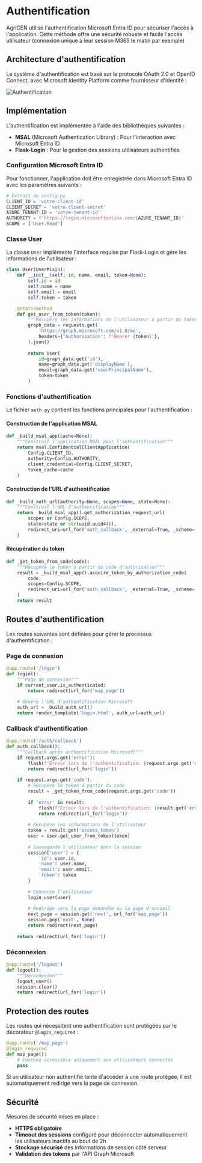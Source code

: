 # Authentification

AgriCEN utilise l'authentification Microsoft Entra ID pour sécuriser l'accès à l'application. Cette méthode offre une sécurité robuste et facile l'accès utilisateur (connexion unique à leur session M365 le matin par exemple)

## Architecture d'authentification

Le système d'authentification est basé sur le protocole OAuth 2.0 et OpenID Connect, avec Microsoft Identity Platform comme fournisseur d'identité :

![Authentification](img/architecture_authentification.png)

## Implémentation

L'authentification est implémentée à l'aide des bibliothèques suivantes :

- **MSAL** (Microsoft Authentication Library) : Pour l'interaction avec Microsoft Entra ID
- **Flask-Login** : Pour la gestion des sessions utilisateurs authentifiés

### Configuration Microsoft Entra ID

Pour fonctionner, l'application doit être enregistrée dans Microsoft Entra ID avec les paramètres suivants :

```python
# Extrait de config.py
CLIENT_ID = 'votre-client-id'
CLIENT_SECRET = 'votre-client-secret'
AZURE_TENANT_ID = 'votre-tenant-id'
AUTHORITY = f"https://login.microsoftonline.com/{AZURE_TENANT_ID}"
SCOPE = ['User.Read']
```

### Classe User

La classe `User` implémente l'interface requise par Flask-Login et gère les informations de l'utilisateur :

```python
class User(UserMixin):
    def __init__(self, id, name, email, token=None):
        self.id = id
        self.name = name
        self.email = email
        self.token = token

    @staticmethod
    def get_user_from_token(token):
        """Récupère les informations de l'utilisateur à partir du token"""
        graph_data = requests.get(
            'https://graph.microsoft.com/v1.0/me',
            headers={'Authorization': f'Bearer {token}'},
        ).json()
        
        return User(
            id=graph_data.get('id'),
            name=graph_data.get('displayName'),
            email=graph_data.get('userPrincipalName'),
            token=token
        )
```

### Fonctions d'authentification

Le fichier `auth.py` contient les fonctions principales pour l'authentification :

#### Construction de l'application MSAL

```python
def _build_msal_app(cache=None):
    """Construit l'application MSAL pour l'authentification"""
    return msal.ConfidentialClientApplication(
        Config.CLIENT_ID,
        authority=Config.AUTHORITY,
        client_credential=Config.CLIENT_SECRET,
        token_cache=cache
    )
```

#### Construction de l'URL d'authentification

```python
def _build_auth_url(authority=None, scopes=None, state=None):
    """Construit l'URL d'authentification"""
    return _build_msal_app().get_authorization_request_url(
        scopes or Config.SCOPE,
        state=state or str(uuid.uuid4()),
        redirect_uri=url_for('auth_callback', _external=True, _scheme='https')
    )
```

#### Récupération du token

```python
def _get_token_from_code(code):
    """Récupère le token à partir du code d'autorisation"""
    result = _build_msal_app().acquire_token_by_authorization_code(
        code,
        scopes=Config.SCOPE,
        redirect_uri=url_for('auth_callback', _external=True, _scheme='https')
    )
    return result
```

## Routes d'authentification

Les routes suivantes sont définies pour gérer le processus d'authentification :

### Page de connexion

```python
@app.route('/login')
def login():
    """Page de connexion"""
    if current_user.is_authenticated:
        return redirect(url_for('map_page'))
    
    # Génère l'URL d'authentification Microsoft
    auth_url = _build_auth_url()
    return render_template('login.html', auth_url=auth_url)
```

### Callback d'authentification

```python
@app.route('/auth/callback')
def auth_callback():
    """Callback après authentification Microsoft"""
    if request.args.get('error'):
        flash(f"Erreur lors de l'authentification: {request.args.get('error_description')}", 'danger')
        return redirect(url_for('login'))
    
    if request.args.get('code'):
        # Récupère le token à partir du code
        result = _get_token_from_code(request.args.get('code'))
        
        if 'error' in result:
            flash(f"Erreur lors de l'authentification: {result.get('error_description')}", 'danger')
            return redirect(url_for('login'))
        
        # Récupère les informations de l'utilisateur
        token = result.get('access_token')
        user = User.get_user_from_token(token)
        
        # Sauvegarde l'utilisateur dans la session
        session['user'] = {
            'id': user.id,
            'name': user.name,
            'email': user.email,
            'token': token
        }
        
        # Connecte l'utilisateur
        login_user(user)
        
        # Redirige vers la page demandée ou la page d'accueil
        next_page = session.get('next', url_for('map_page'))
        session.pop('next', None)
        return redirect(next_page)
    
    return redirect(url_for('login'))
```

### Déconnexion

```python
@app.route('/logout')
def logout():
    """Déconnexion"""
    logout_user()
    session.clear()
    return redirect(url_for('login'))
```

## Protection des routes

Les routes qui nécessitent une authentification sont protégées par le décorateur `@login_required` :

```python
@app.route('/map_page')
@login_required
def map_page():
    # Contenu accessible uniquement aux utilisateurs connectés
    pass
```

Si un utilisateur non authentifié tente d'accéder à une route protégée, il est automatiquement redirigé vers la page de connexion.


## Sécurité

Mesures de sécurité mises en place :

- **HTTPS obligatoire** 
- **Timeout des sessions** configuré pour déconnecter automatiquement les utilisateurs inactifs au bout de 2h
- **Stockage sécurisé** des informations de session côté serveur
- **Validation des tokens** par l'API Graph Microsoft
